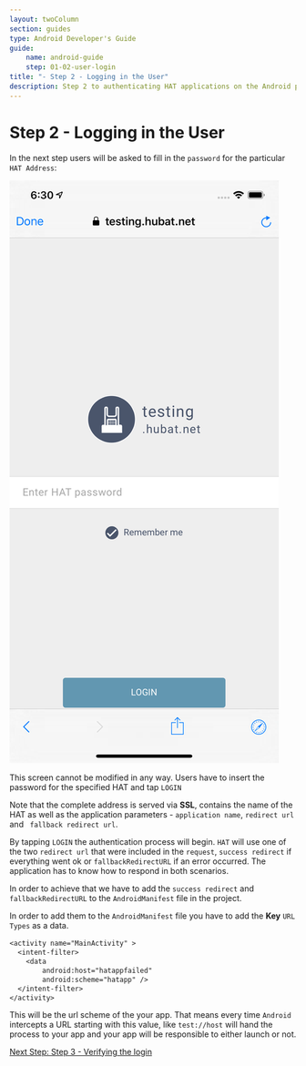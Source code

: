 ```yaml
---
layout: twoColumn
section: guides
type: Android Developer's Guide
guide:
    name: android-guide
    step: 01-02-user-login
title: "- Step 2 - Logging in the User"
description: Step 2 to authenticating HAT applications on the Android platform
---
```

# Step 2 - Logging in the User

In the next step users will be asked to fill in the `password` for the particular `HAT Address`:

![alt text](https://github.com/Hub-of-all-Things/exchange-assets/blob/master/iOS-Guide-Images/Enter-Password.png?raw=true "type password")

This screen cannot be modified in any way. Users have to insert the password for the specified HAT and tap `LOGIN`

Note that the complete address is served via **SSL**, contains the name of the HAT as well as the application parameters - `application name`, `redirect url` and ` fallback redirect url`.

By tapping `LOGIN` the authentication process will begin. `HAT` will use one of the two `redirect url` that were included in the `request`, `success redirect` if everything went ok or `fallbackRedirectURL` if an error occurred. The application has to know how to respond in both scenarios.

In order to achieve that we have to add the `success redirect` and `fallbackRedirectURL` to the `AndroidManifest` file in the project.

In order to add them to the `AndroidManifest` file you have to add the **Key** `URL Types` as a data.

```shellnoselect
<activity name="MainActivity" >
  <intent-filter>
    <data
        android:host="hatappfailed"
        android:scheme="hatapp" />
  </intent-filter>
</activity>
```
 This will be the url scheme of the your app. That means every time `Android` intercepts a URL starting with this value, like `test://host` will hand the process to your app and your app will be responsible to either launch or not.

<nav class="pager-nav">
<a href="" style="display:none;"></a>
<a href="01-03-user-verification.html">Next Step: Step 3 - Verifying the login</a>
</nav>
